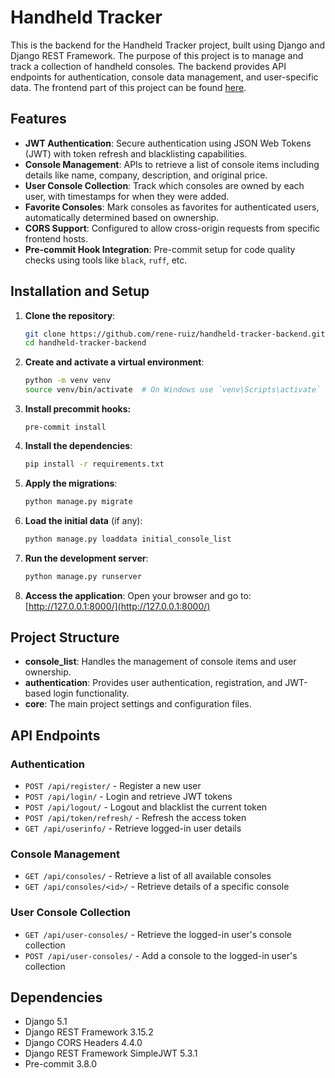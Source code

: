 # Handheld Tracker

This is the backend for the Handheld Tracker project, built using Django and Django REST Framework. The purpose of this project is to manage and track a collection of handheld consoles. The backend provides API endpoints for authentication, console data management, and user-specific data. The frontend part of this project can be found [here](https://github.com/rene-ruiz/handheld-tracker-next).

## Features

- **JWT Authentication**: Secure authentication using JSON Web Tokens (JWT) with token refresh and blacklisting capabilities.
- **Console Management**: APIs to retrieve a list of console items including details like name, company, description, and original price.
- **User Console Collection**: Track which consoles are owned by each user, with timestamps for when they were added.
- **Favorite Consoles**: Mark consoles as favorites for authenticated users, automatically determined based on ownership.
- **CORS Support**: Configured to allow cross-origin requests from specific frontend hosts.
- **Pre-commit Hook Integration**: Pre-commit setup for code quality checks using tools like `black`, `ruff`, etc.

## Installation and Setup

1. **Clone the repository**:
    ```bash
    git clone https://github.com/rene-ruiz/handheld-tracker-backend.git
    cd handheld-tracker-backend
    ```

2. **Create and activate a virtual environment**:
    ```bash
    python -m venv venv
    source venv/bin/activate  # On Windows use `venv\Scripts\activate`
    ```

3. **Install precommit hooks:**
    ```
    pre-commit install
    ```

4. **Install the dependencies**:
    ```bash
    pip install -r requirements.txt
    ```

5. **Apply the migrations**:
    ```bash
    python manage.py migrate
    ```

6. **Load the initial data** (if any):
    ```bash
    python manage.py loaddata initial_console_list
    ```

7. **Run the development server**:
    ```bash
    python manage.py runserver
    ```

8. **Access the application**:
    Open your browser and go to: [http://127.0.0.1:8000/](http://127.0.0.1:8000/)

## Project Structure

- **console_list**: Handles the management of console items and user ownership.
- **authentication**: Provides user authentication, registration, and JWT-based login functionality.
- **core**: The main project settings and configuration files.

## API Endpoints

### Authentication
- `POST /api/register/` - Register a new user
- `POST /api/login/` - Login and retrieve JWT tokens
- `POST /api/logout/` - Logout and blacklist the current token
- `POST /api/token/refresh/` - Refresh the access token
- `GET /api/userinfo/` - Retrieve logged-in user details

### Console Management
- `GET /api/consoles/` - Retrieve a list of all available consoles
- `GET /api/consoles/<id>/` - Retrieve details of a specific console

### User Console Collection
- `GET /api/user-consoles/` - Retrieve the logged-in user's console collection
- `POST /api/user-consoles/` - Add a console to the logged-in user's collection

## Dependencies

- Django 5.1
- Django REST Framework 3.15.2
- Django CORS Headers 4.4.0
- Django REST Framework SimpleJWT 5.3.1
- Pre-commit 3.8.0
